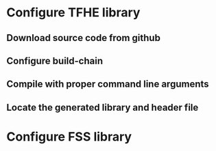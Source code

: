 # Configure TFHE library

## Download source code from github

## Configure build-chain

## Compile with proper command line arguments

## Locate the generated library and header file

# Configure FSS library
